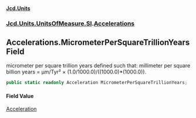 #### [Jcd.Units](index.md 'index')
### [Jcd.Units.UnitsOfMeasure.SI](Jcd.Units.UnitsOfMeasure.SI.md 'Jcd.Units.UnitsOfMeasure.SI').[Accelerations](Accelerations.md 'Jcd.Units.UnitsOfMeasure.SI.Accelerations')

## Accelerations.MicrometerPerSquareTrillionYears Field

micrometer per square trillion years defined such that: millimeter per square billion years = μm/Tyr² × (1.0/1000.0)/((1000.0)*(1000.0)).

```csharp
public static readonly Acceleration MicrometerPerSquareTrillionYears;
```

#### Field Value
[Acceleration](Acceleration.md 'Jcd.Units.UnitTypes.Acceleration')